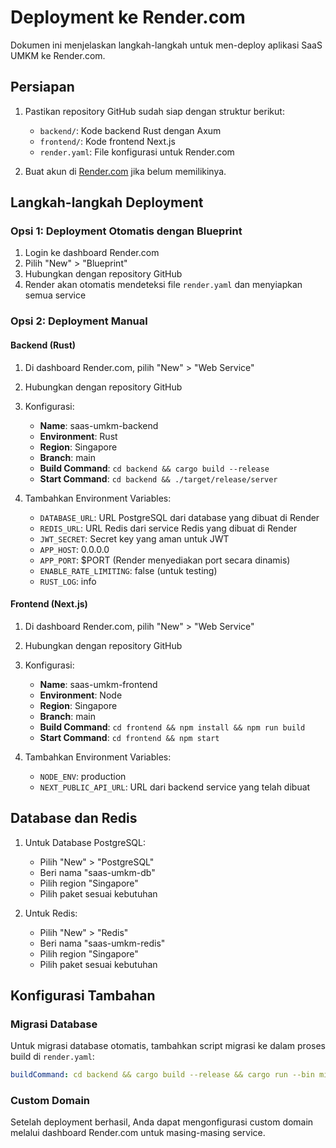 # Deployment ke Render.com

Dokumen ini menjelaskan langkah-langkah untuk men-deploy aplikasi SaaS UMKM ke Render.com.

## Persiapan

1. Pastikan repository GitHub sudah siap dengan struktur berikut:

   - `backend/`: Kode backend Rust dengan Axum
   - `frontend/`: Kode frontend Next.js
   - `render.yaml`: File konfigurasi untuk Render.com

2. Buat akun di [Render.com](https://render.com) jika belum memilikinya.

## Langkah-langkah Deployment

### Opsi 1: Deployment Otomatis dengan Blueprint

1. Login ke dashboard Render.com
2. Pilih "New" > "Blueprint"
3. Hubungkan dengan repository GitHub
4. Render akan otomatis mendeteksi file `render.yaml` dan menyiapkan semua service

### Opsi 2: Deployment Manual

#### Backend (Rust)

1. Di dashboard Render.com, pilih "New" > "Web Service"
2. Hubungkan dengan repository GitHub
3. Konfigurasi:

   - **Name**: saas-umkm-backend
   - **Environment**: Rust
   - **Region**: Singapore
   - **Branch**: main
   - **Build Command**: `cd backend && cargo build --release`
   - **Start Command**: `cd backend && ./target/release/server`

4. Tambahkan Environment Variables:
   - `DATABASE_URL`: URL PostgreSQL dari database yang dibuat di Render
   - `REDIS_URL`: URL Redis dari service Redis yang dibuat di Render
   - `JWT_SECRET`: Secret key yang aman untuk JWT
   - `APP_HOST`: 0.0.0.0
   - `APP_PORT`: $PORT (Render menyediakan port secara dinamis)
   - `ENABLE_RATE_LIMITING`: false (untuk testing)
   - `RUST_LOG`: info

#### Frontend (Next.js)

1. Di dashboard Render.com, pilih "New" > "Web Service"
2. Hubungkan dengan repository GitHub
3. Konfigurasi:

   - **Name**: saas-umkm-frontend
   - **Environment**: Node
   - **Region**: Singapore
   - **Branch**: main
   - **Build Command**: `cd frontend && npm install && npm run build`
   - **Start Command**: `cd frontend && npm start`

4. Tambahkan Environment Variables:
   - `NODE_ENV`: production
   - `NEXT_PUBLIC_API_URL`: URL dari backend service yang telah dibuat

## Database dan Redis

1. Untuk Database PostgreSQL:

   - Pilih "New" > "PostgreSQL"
   - Beri nama "saas-umkm-db"
   - Pilih region "Singapore"
   - Pilih paket sesuai kebutuhan

2. Untuk Redis:
   - Pilih "New" > "Redis"
   - Beri nama "saas-umkm-redis"
   - Pilih region "Singapore"
   - Pilih paket sesuai kebutuhan

## Konfigurasi Tambahan

### Migrasi Database

Untuk migrasi database otomatis, tambahkan script migrasi ke dalam proses build di `render.yaml`:

```yaml
buildCommand: cd backend && cargo build --release && cargo run --bin migrate
```

### Custom Domain

Setelah deployment berhasil, Anda dapat mengonfigurasi custom domain melalui dashboard Render.com untuk masing-masing service.
